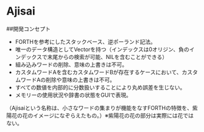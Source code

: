 # Ajisai

##開発コンセプト

- FORTHを参考にしたスタックベース、逆ポーランド記法。
- 唯一のデータ構造としてVectorを持つ（インデックスは0オリジン、負のインデックスで末尾からの検索が可能、NILを含むことができる）
- 組み込みワードの削除、意味の上書きは不可。
- カスタムワードAを含むカスタムワードBが存在するケースにおいて、カスタムワードAの削除や意味の上書きは不可。
- すべての数値を内部的に分数扱いすることにより丸め誤差を生じない。
- メモリーの使用状況や辞書の状態をGUIで表現。

（Ajisaiという名称は、小さなワードの集まりが機能をなすFORTHの特徴を、紫陽花の花のイメージになぞらえたもの。）※紫陽花の花の部分は実際には花ではない。

